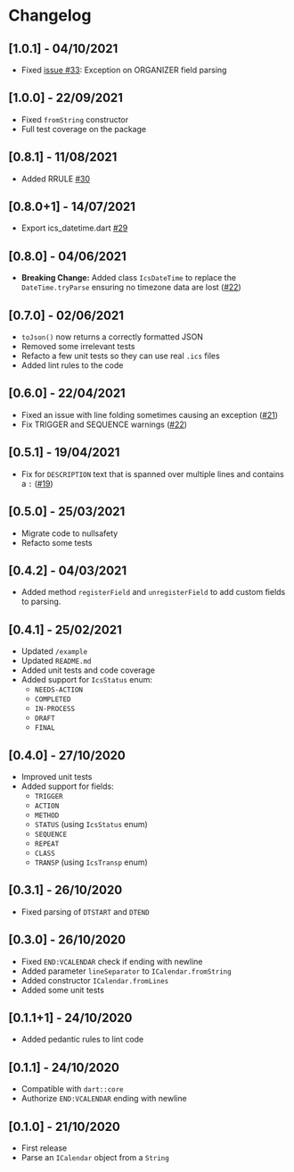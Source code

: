 # Changelog

## [1.0.1] - 04/10/2021

* Fixed [issue #33](https://github.com/TesteurManiak/icalendar_parser/issues/33): Exception on ORGANIZER field parsing

## [1.0.0] - 22/09/2021

* Fixed `fromString` constructor
* Full test coverage on the package

## [0.8.1] - 11/08/2021

* Added RRULE [#30](https://github.com/TesteurManiak/icalendar_parser/pull/30)

## [0.8.0+1] - 14/07/2021

* Export ics_datetime.dart [#29](https://github.com/TesteurManiak/icalendar_parser/pull/29)

## [0.8.0] - 04/06/2021

* **Breaking Change:** Added class `IcsDateTime` to replace the `DateTime.tryParse` ensuring no timezone data are lost ([#22](https://github.com/TesteurManiak/icalendar_parser/issues/27))

## [0.7.0] - 02/06/2021

* `toJson()` now returns a correctly formatted JSON
* Removed some irrelevant tests
* Refacto a few unit tests so they can use real `.ics` files
* Added lint rules to the code

## [0.6.0] - 22/04/2021

* Fixed an issue with line folding sometimes causing an exception ([#21](https://github.com/TesteurManiak/icalendar_parser/pull/21))
* Fix TRIGGER and SEQUENCE warnings ([#22](https://github.com/TesteurManiak/icalendar_parser/pull/22))

## [0.5.1] - 19/04/2021

* Fix for `DESCRIPTION` text that is spanned over multiple lines and contains a `:` ([#19](https://github.com/TesteurManiak/icalendar_parser/pull/19))

## [0.5.0] - 25/03/2021

* Migrate code to nullsafety
* Refacto some tests

## [0.4.2] - 04/03/2021

* Added method `registerField` and `unregisterField` to add custom fields to parsing. 

## [0.4.1] - 25/02/2021

* Updated `/example`
* Updated `README.md`
* Added unit tests and code coverage
* Added support for `IcsStatus` enum:
    - `NEEDS-ACTION`
    - `COMPLETED`
    - `IN-PROCESS`
    - `DRAFT`
    - `FINAL`

## [0.4.0] - 27/10/2020

* Improved unit tests
* Added support for fields:
    - `TRIGGER`
    - `ACTION`
    - `METHOD`
    - `STATUS` (using `IcsStatus` enum)
    - `SEQUENCE`
    - `REPEAT`
    - `CLASS`
    - `TRANSP` (using `IcsTransp` enum)

## [0.3.1] - 26/10/2020

* Fixed parsing of `DTSTART` and `DTEND`

## [0.3.0] - 26/10/2020

* Fixed `END:VCALENDAR` check if ending with newline
* Added parameter `lineSeparator` to `ICalendar.fromString`
* Added constructor `ICalendar.fromLines`
* Added some unit tests

## [0.1.1+1] - 24/10/2020

* Added pedantic rules to lint code

## [0.1.1] - 24/10/2020

* Compatible with `dart::core`
* Authorize `END:VCALENDAR` ending with newline

## [0.1.0] - 21/10/2020

* First release
* Parse an `ICalendar` object from a `String`
